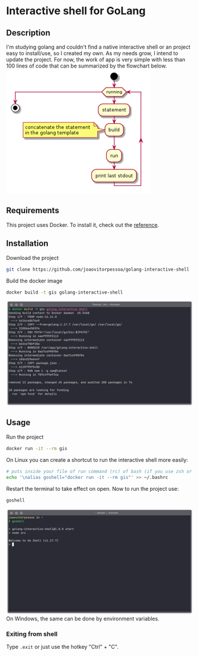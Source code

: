 # Interactive shell for GoLang

## Description
I'm studying golang and couldn't find a native interactive shell or an project easy to install/use, so I created my own. As my needs grow, I intend to update the project.
For now, the work of app is very simple with less than 100 lines of code that can be summarized by the flowchart below.
![](docs/sequence.png) 

## Requirements
This project uses Docker. To install it, check out the [reference](https://docs.docker.com/get-docker/).


## Installation

Download the project

```bash
git clone https://github.com/joaovitorpessoa/golang-interactive-shell

```

Build the docker image
```bash
docker build -t gis golang-interactive-shell
```
![](docs/docker-build-screenshot.png)

## Usage

Run the project
```bash
docker run -it --rm gis
```

On Linux you can create a shortcut to run the interactive shell more easily:
```bash
# puts inside your file of run command (rc) of bash (if you use zsh or other, modify the code with your specific shell) 
echo '\nalias goshell="docker run -it --rm gis"' >> ~/.bashrc
```
Restart the terminal to take effect on open. Now to run the project use:
```bash
goshell
```
![](docs/usage-screenshot.png)
On Windows, the same can be done by environment variables.

### Exiting from shell
Type `.exit` or just use the hotkey "Ctrl" + "C".